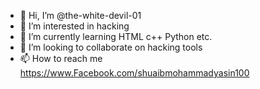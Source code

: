 - 👋 Hi, I’m @the-white-devil-01
- 👀 I’m interested in hacking 
- 🌱 I’m currently learning HTML c++ Python etc.
- 💞️ I’m looking to collaborate on hacking tools 
- 📫 How to reach me https://www.Facebook.com/shuaibmohammadyasin100


<!---
the-white-devil-01/the-white-devil-01 is a ✨ special ✨ repository because its `README.md` (this file) appears on your GitHub profile.
You can click the Preview link to take a look at your changes.
--->
